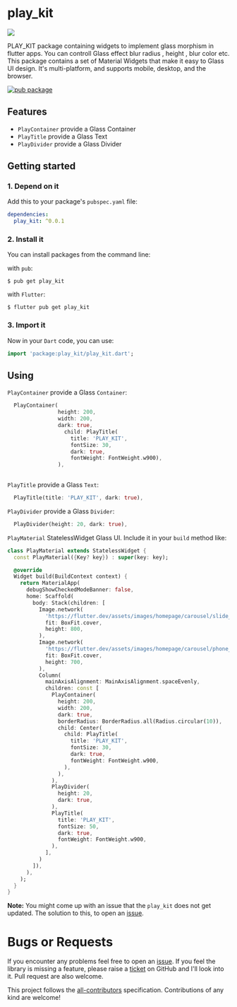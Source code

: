 
# play_kit 

![](https://github.com/playatanu/assets/blob/main/play_kit.png?raw=true)

PLAY_KIT package containing widgets to implement glass morphism in flutter apps. You can controll Glass effect blur radius , height , blur color etc.
This package contains a set of Material Widgets that make it easy to Glass UI design. It's multi-platform, and supports mobile, desktop,
and the browser.

[![pub package](https://github.com/playatanu/assets/raw/main/buymeacoffee.png?raw=true)](https://www.buymeacoffee.com/playatanu)

## Features

- `PlayContainer`  provide a Glass Container 
- `PlayTitle`  provide a Glass Text
- `PlayDivider`  provide a Glass Divider



## Getting started


### 1. Depend on it

Add this to your package's `pubspec.yaml` file:

```yaml
dependencies:
  play_kit: ^0.0.1
```

### 2. Install it

You can install packages from the command line:

with `pub`: 

```
$ pub get play_kit
```

with `Flutter`:

```
$ flutter pub get play_kit
```

### 3. Import it

Now in your `Dart` code, you can use:

```dart
import 'package:play_kit/play_kit.dart';
```


## Using

`PlayContainer` provide a Glass `Container`:

```dart
  PlayContainer(
                height: 200,
                width: 200,
                dark: true,
                  child: PlayTitle(
                    title: 'PLAY_KIT',
                    fontSize: 30,
                    dark: true,
                    fontWeight: FontWeight.w900),
                ),
                       
```
`PlayTitle` provide a Glass `Text`:

```dart
  PlayTitle(title: 'PLAY_KIT', dark: true),
```
`PlayDivider` provide a Glass `Divider`:
```dart
  PlayDivider(height: 20, dark: true),
```


`PlayMaterial` StatelessWidget Glass UI. Include it in your `build` method like:


```dart
class PlayMaterial extends StatelessWidget {
  const PlayMaterial({Key? key}) : super(key: key);

  @override
  Widget build(BuildContext context) {
    return MaterialApp(
      debugShowCheckedModeBanner: false,
      home: Scaffold(
        body: Stack(children: [
          Image.network(
            'https://flutter.dev/assets/images/homepage/carousel/slide_1-bg.jpg',
            fit: BoxFit.cover,
            height: 800,
          ),
          Image.network(
            'https://flutter.dev/assets/images/homepage/carousel/phone_bezel.png',
            fit: BoxFit.cover,
            height: 700,
          ),
          Column(
            mainAxisAlignment: MainAxisAlignment.spaceEvenly,
            children: const [
              PlayContainer(
                height: 200,
                width: 200,
                dark: true,
                borderRadius: BorderRadius.all(Radius.circular(10)),
                child: Center(
                  child: PlayTitle(
                    title: 'PLAY_KIT',
                    fontSize: 30,
                    dark: true,
                    fontWeight: FontWeight.w900,
                  ),
                ),
              ),
              PlayDivider(
                height: 20,
                dark: true,
              ),
              PlayTitle(
                title: 'PLAY_KIT',
                fontSize: 50,
                dark: true,
                fontWeight: FontWeight.w900,
              ),
            ],
          )
        ]),
      ),
    );
  }
}

```





**Note:** You might come up with an issue that the `play_kit` does not get updated. The solution to this, to open an [issue](https://github.com/playatanu/play_kit/issues/new?template=bug_report.md).


# Bugs or Requests

If you encounter any problems feel free to open an [issue](https://github.com/playatanu/play_kit/issues/new?template=bug_report.md). If you feel the library is missing a feature, please raise a [ticket](https://github.com/playatanu/play_kit/issues/new?template=feature_request.md) on GitHub and I'll look into it. Pull request are also welcome.

This project follows the [all-contributors](https://github.com/all-contributors/all-contributors) specification. Contributions of any kind are welcome!





